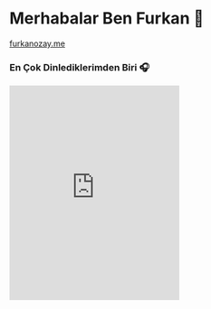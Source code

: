 # Merhabalar Ben Furkan 👋

[furkanozay.me](https://furkanozay.me/)

### En Çok Dinlediklerimden Biri 🎧

[<iframe src="https://open.spotify.com/embed/track/4SvENuHxQdbfWU71kDjY9R" width="300" height="380" frameborder="0" allowtransparency="true" allow="encrypted-media"></iframe>](https://open.spotify.com/user/swyqyimdc12jajde4vpwd2x1b)

